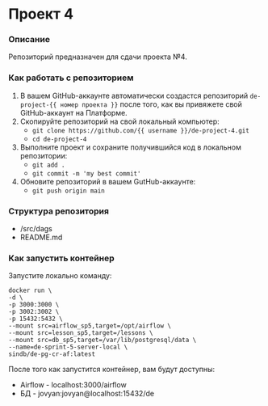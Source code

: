 # Проект 4

### Описание
Репозиторий предназначен для сдачи проекта №4.

### Как работать с репозиторием
1. В вашем GitHub-аккаунте автоматически создастся репозиторий 
`de-project-{{ номер проекта }}` после того, как вы привяжете свой 
GitHub-аккаунт на Платформе.
2. Скопируйте репозиторий на свой локальный компьютер:
    * `git clone https://github.com/{{ username }}/de-project-4.git`
    * `cd de-project-4`
3. Выполните проект и сохраните получившийся код в локальном репозитории:
	  * `git add .`
	  * `git commit -m 'my best commit'`
4. Обновите репозиторий в вашем GutHub-аккаунте:
	  * `git push origin main`

### Структура репозитория
- /src/dags
- README.md

### Как запустить контейнер
Запустите локально команду:

```
docker run \
-d \
-p 3000:3000 \
-p 3002:3002 \
-p 15432:5432 \
--mount src=airflow_sp5,target=/opt/airflow \
--mount src=lesson_sp5,target=/lessons \
--mount src=db_sp5,target=/var/lib/postgresql/data \
--name=de-sprint-5-server-local \
sindb/de-pg-cr-af:latest
```

После того как запустится контейнер, вам будут доступны:
- Airflow - localhost:3000/airflow
- БД - jovyan:jovyan@localhost:15432/de
